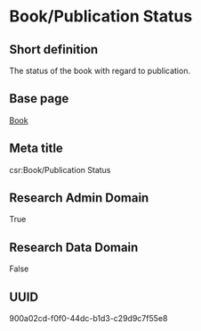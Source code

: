 # Book/Publication Status
## Short definition
The status of the book with regard to publication.
## Base page
[Book](https://github.com/EuroCRIS/CASRAI-Dictionairies/blob/main/Objects/Book.md)
## Meta title
csr:Book/Publication Status
## Research Admin Domain
True
## Research Data Domain
False
## UUID
900a02cd-f0f0-44dc-b1d3-c29d9c7f55e8
